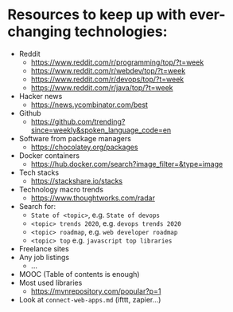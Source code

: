 # Resources to keep up with ever-changing technologies:
* Reddit
    * https://www.reddit.com/r/programming/top/?t=week
    * https://www.reddit.com/r/webdev/top/?t=week
    * https://www.reddit.com/r/devops/top/?t=week
    * https://www.reddit.com/r/java/top/?t=week
* Hacker news
    * https://news.ycombinator.com/best
* Github
    * https://github.com/trending?since=weekly&spoken_language_code=en
* Software from package managers
    * https://chocolatey.org/packages
* Docker containers
    * https://hub.docker.com/search?image_filter=&type=image
* Tech stacks
    * https://stackshare.io/stacks
* Technology macro trends
    * https://www.thoughtworks.com/radar
* Search for: 
    * `State of <topic>`, e.g. `State of devops`
    * `<topic> trends 2020`, e.g. `devops trends 2020`
    * `<topic> roadmap`, e.g. `web developer roadmap`
    * `<topic> top` e.g. `javascript top libraries`
* Freelance sites
* Any job listings
    * ...
* MOOC (Table of contents is enough)
* Most used libraries
    * https://mvnrepository.com/popular?p=1
* Look at `connect-web-apps.md` (ifttt, zapier...)
